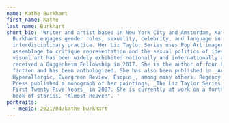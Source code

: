 ```yaml
---
name: Kathe Burkhart
first_name: Kathe
last_name: Burkhart
short_bio: 'Writer and artist based in New York City and Amsterdam, Kathe
  Burkhart engages gender roles, sexuality, celebrity, and language in an
  interdisciplinary practice. Her Liz Taylor Series uses Pop Art imagery and
  assemblage to critique representation and the sexual politics of identity. Her
  visual art has been widely exhibited nationally and internationally and she
  received a Guggenheim Fellowship in 2017. She is the author of four books of
  fiction and has been anthologized. She has also been published in _Artforum,
  Hyperallergic, Evergreen Review, Esopus_, among many others. Regency Arts
  Press published a monograph of her paintings, _The Liz Taylor Series: The
  First Twenty Five Years_ in 2007. She is currently at work on a forthcoming
  book of stories, "Almost Heaven". '
portraits:
  - media: 2021/04/kathe-burkhart
---
```

